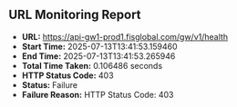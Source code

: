 ## URL Monitoring Report

- **URL:** https://api-gw1-prod1.fisglobal.com/gw/v1/health
- **Start Time:** 2025-07-13T13:41:53.159460
- **End Time:** 2025-07-13T13:41:53.265946
- **Total Time Taken:** 0.106486 seconds
- **HTTP Status Code:** 403
- **Status:** Failure
- **Failure Reason:** HTTP Status Code: 403
